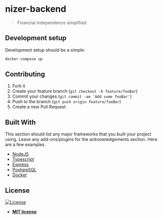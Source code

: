 # nizer-backend
> Financial independence simplified

## Development setup

Development setup should be a simple: 
```sh
docker-compose up
```

## Contributing

1. Fork it 
2. Create your feature branch (`git checkout -b feature/fooBar`)
3. Commit your changes (`git commit -am 'Add some fooBar'`)
4. Push to the branch (`git push origin feature/fooBar`)
5. Create a new Pull Request

## Built With
This section should list any major frameworks that you built your project using. Leave any add-ons/plugins for the acknowledgements section. Here are a few examples.
* [NodeJS](https://nodejs.org/en/)
* [Typescript](https://www.typescriptlang.org/)
* [Express](https://expressjs.com/)
* [PostgreSQL](https://www.postgresql.org/)
* [Docker](https://www.docker.com/)

## License

[![License](http://img.shields.io/:license-mit-blue.svg?style=flat-square)](http://badges.mit-license.org)

- **[MIT license](http://opensource.org/licenses/mit-license.php)**
